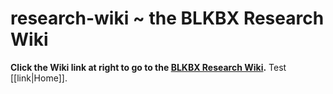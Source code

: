 # research-wiki ~ the BLKBX Research Wiki
**Click the Wiki link at right to go to the [BLKBX Research Wiki](https://github.com/blkbxcg/research-wiki/wiki).**
Test [[link|Home]].
